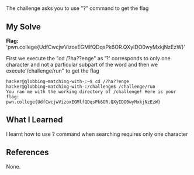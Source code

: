 # 
The challenge asks you to use "?" command to get the flag

## My Solve
**Flag:** 'pwn.college{UdfCwcjwVizoxEGMlfQDqsPk6OR.QXyIDO0wyMxkjNzEzW}'

First we execute the "cd /?ha??enge" as '?' corresponds to only one character and not a particular subpart of the word and then we execute'/challenge/run" to get the flag
```
hacker@globbing~matching-with-:~$ cd /?ha??enge
hacker@globbing~matching-with-:/challenge$ /challenge/run
You ran me with the working directory of /challenge! Here is your flag:
pwn.college{UdfCwcjwVizoxEGMlfQDqsPk6OR.QXyIDO0wyMxkjNzEzW}
```

## What I Learned
I learnt how to use ? command when searching requires only one character
## References
None.

